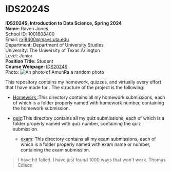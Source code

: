 # IDS2024S

**IDS2024S, Introduction to Data Science, Spring 2024**  
**Name:** Raven Jones  
School ID: 1001608400  
Email: rxj8400@mavs.uta.edu    
Department: Department of University Studies  
University: The University of Texas Arlington  
Level: Junior    
**Position Title:** Student  
**Course Webpage:** [IDS2024S](www.cdslabs.org)  
Photo:   ![An photo of AmunRa a random photo](https://images-wixmp-ed30a86b8c4ca887773594c2.wixmp.com/f/68592b9a-cdb9-43b5-be3a-325da189ff84/dff6do3-233cb430-bce9-4293-a678-c0601db2fac0.jpg/v1/fit/w_828,h_1114,q_70,strp/amun_ra_by_myworld1_dff6do3-414w-2x.jpg?token=eyJ0eXAiOiJKV1QiLCJhbGciOiJIUzI1NiJ9.eyJzdWIiOiJ1cm46YXBwOjdlMGQxODg5ODIyNjQzNzNhNWYwZDQxNWVhMGQyNmUwIiwiaXNzIjoidXJuOmFwcDo3ZTBkMTg4OTgyMjY0MzczYTVmMGQ0MTVlYTBkMjZlMCIsIm9iaiI6W1t7ImhlaWdodCI6Ijw9MTM3NyIsInBhdGgiOiJcL2ZcLzY4NTkyYjlhLWNkYjktNDNiNS1iZTNhLTMyNWRhMTg5ZmY4NFwvZGZmNmRvMy0yMzNjYjQzMC1iY2U5LTQyOTMtYTY3OC1jMDYwMWRiMmZhYzAuanBnIiwid2lkdGgiOiI8PTEwMjQifV1dLCJhdWQiOlsidXJuOnNlcnZpY2U6aW1hZ2Uub3BlcmF0aW9ucyJdfQ.nsjr-u_HwV-OCdpS2ikHSyWUgcDvAfM6MtF8e8lbD3Q)


This repository contains my homework, quizzes, and virtually every effort that I have made for <course name>. The structure of the project is the following: 

+ [Homework ](./hw):This directory contains all my homework submissions, each of which is a folder properly named with homework number, containing the homework submission. 
+ [quiz](./quiz):This directory contains all my quiz submissions, each of which is a folder properly named with quiz number, containing the quiz submission.

  + [exam](./quiz): This directory contains all my exam submissions, each of which is a folder properly named with exam name or number, containing the exam submission.

> I have bit failed. I have just found 1000 ways that won't work.
> Thomas Edison
